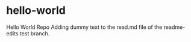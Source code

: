 # hello-world
Hello World Repo
Adding dummy text to the read.md file of the readme-edits test branch.
